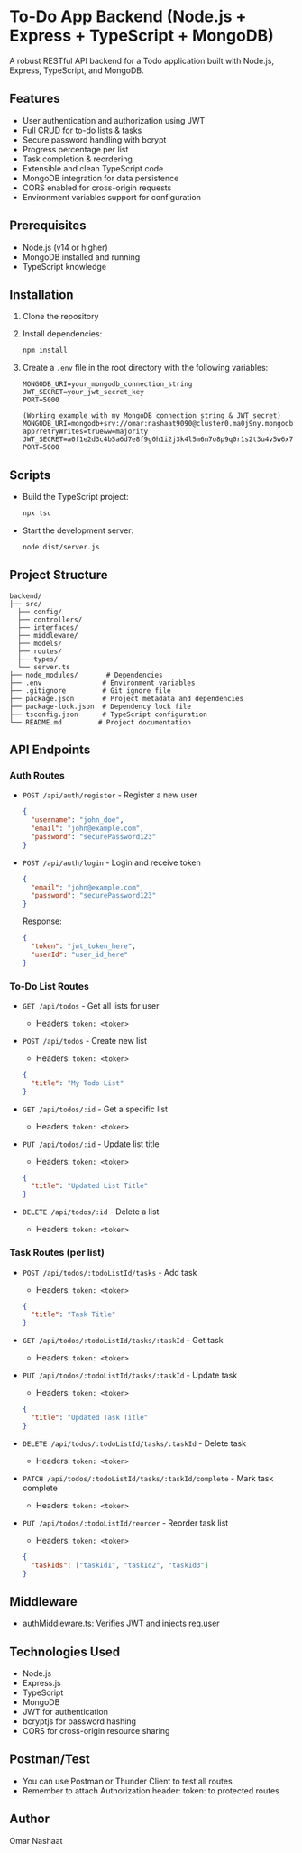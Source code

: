 # To-Do App Backend (Node.js + Express + TypeScript + MongoDB)

A robust RESTful API backend for a Todo application built with Node.js, Express, TypeScript, and MongoDB.

## Features

- User authentication and authorization using JWT
- Full CRUD for to-do lists & tasks
- Secure password handling with bcrypt
- Progress percentage per list
- Task completion & reordering
- Extensible and clean TypeScript code
- MongoDB integration for data persistence
- CORS enabled for cross-origin requests
- Environment variables support for configuration

## Prerequisites

- Node.js (v14 or higher)
- MongoDB installed and running
- TypeScript knowledge

## Installation

1. Clone the repository
2. Install dependencies:
   ```bash
   npm install
   ```
3. Create a `.env` file in the root directory with the following variables:

   ```
   MONGODB_URI=your_mongodb_connection_string
   JWT_SECRET=your_jwt_secret_key
   PORT=5000

   (Working example with my MongoDB connection string & JWT secret)
   MONGODB_URI=mongodb+srv://omar:nashaat9090@cluster0.ma0j9ny.mongodb.net/todo-app?retryWrites=true&w=majority
   JWT_SECRET=a0f1e2d3c4b5a6d7e8f9g0h1i2j3k4l5m6n7o8p9q0r1s2t3u4v5w6x7y8z9a0b1c2d3
   PORT=5000

   ```

## Scripts

- Build the TypeScript project:
  ```bash
  npx tsc
  ```
- Start the development server:
  ```bash
  node dist/server.js
  ```

## Project Structure

```
backend/
├── src/
  ├── config/
  ├── controllers/
  ├── interfaces/
  ├── middleware/
  ├── models/
  ├── routes/
  ├── types/
  └── server.ts
├── node_modules/       # Dependencies
├── .env               # Environment variables
├── .gitignore         # Git ignore file
├── package.json       # Project metadata and dependencies
├── package-lock.json  # Dependency lock file
├── tsconfig.json      # TypeScript configuration
└── README.md         # Project documentation
```

## API Endpoints

### Auth Routes

- `POST /api/auth/register` - Register a new user

  ```json
  {
    "username": "john_doe",
    "email": "john@example.com",
    "password": "securePassword123"
  }
  ```

- `POST /api/auth/login` - Login and receive token
  ```json
  {
    "email": "john@example.com",
    "password": "securePassword123"
  }
  ```
  Response:
  ```json
  {
    "token": "jwt_token_here",
    "userId": "user_id_here"
  }
  ```

### To-Do List Routes

- `GET /api/todos` - Get all lists for user

  - Headers: `token: <token>`

- `POST /api/todos` - Create new list

  - Headers: `token: <token>`

  ```json
  {
    "title": "My Todo List"
  }
  ```

- `GET /api/todos/:id` - Get a specific list

  - Headers: `token: <token>`

- `PUT /api/todos/:id` - Update list title

  - Headers: `token: <token>`

  ```json
  {
    "title": "Updated List Title"
  }
  ```

- `DELETE /api/todos/:id` - Delete a list
  - Headers: `token: <token>`

### Task Routes (per list)

- `POST /api/todos/:todoListId/tasks` - Add task

  - Headers: `token: <token>`

  ```json
  {
    "title": "Task Title"
  }
  ```

- `GET /api/todos/:todoListId/tasks/:taskId` - Get task

  - Headers: `token: <token>`

- `PUT /api/todos/:todoListId/tasks/:taskId` - Update task

  - Headers: `token: <token>`

  ```json
  {
    "title": "Updated Task Title"
  }
  ```

- `DELETE /api/todos/:todoListId/tasks/:taskId` - Delete task

  - Headers: `token: <token>`

- `PATCH /api/todos/:todoListId/tasks/:taskId/complete` - Mark task complete

  - Headers: `token: <token>`

- `PUT /api/todos/:todoListId/reorder` - Reorder task list
  - Headers: `token: <token>`
  ```json
  {
    "taskIds": ["taskId1", "taskId2", "taskId3"]
  }
  ```

## Middleware

- authMiddleware.ts: Verifies JWT and injects req.user

## Technologies Used

- Node.js
- Express.js
- TypeScript
- MongoDB
- JWT for authentication
- bcryptjs for password hashing
- CORS for cross-origin resource sharing

## Postman/Test

- You can use Postman or Thunder Client to test all routes
- Remember to attach Authorization header: token: <token> to protected routes

## Author

Omar Nashaat
